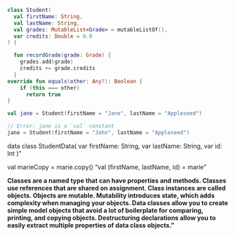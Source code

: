 ```kotlin
class Student(
  val firstName: String,
  val lastName: String,
  val grades: MutableList<Grade> = mutableListOf(),
  var credits: Double = 0.0
) {

  fun recordGrade(grade: Grade) {
    grades.add(grade)
    credits += grade.credits
  }
override fun equals(other: Any?): Boolean {
    if (this === other)
      return true
}

val jane = Student(firstName = "Jane", lastName = "Appleseed")

// Error: jane is a `val` constant
jane = Student(firstName = "John", lastName = "Appleseed")

```



data class StudentData(
  var firstName: String,
  var lastName: String,
  var id: Int
)”

val marieCopy = marie.copy()
“val (firstName, lastName, id) = marie”


**Classes are a named type that can have properties and methods.
Classes use references that are shared on assignment.
Class instances are called objects.
Objects are mutable.
Mutability introduces state, which adds complexity when managing your objects.
Data classes allow you to create simple model objects that avoid a lot of boilerplate for comparing, printing, and copying objects.
Destructuring declarations allow you to easily extract multiple properties of data class objects.”**

